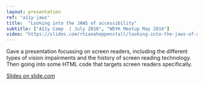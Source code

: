 ```yaml
---
layout: presentation
ref: "a11y-jaws"
title:  "Looking into the JAWS of accessibility"
subtitle: ["A11y Camp  | July 2016", "WDYK Meetup May 2016"]
video: "https://slides.com/rhianaheppenstall/looking-into-the-jaws-of-accessibility/embed"
---
```

Gave a presentation focussing on screen readers, including the different types of vision impairments and the history of screen reading technology. Then going into some HTML code that targets screen readers specifically.

[Slides on slide.com](https://slides.com/rhianaheppenstall/looking-into-the-jaws-of-accessibility)
